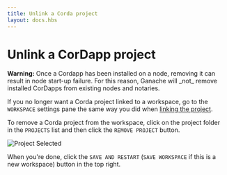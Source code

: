 ```yaml
---
title: Unlink a Corda project
layout: docs.hbs
---
```

# Unlink a CorDapp project

<p class="alert alert-warning"><i class="far fa-exclamation-triangle"></i> <strong>Warning:</strong> Once a Cordapp has been installed on a node, removing it can result in node start-up failure. For this reason, Ganache will _not_ remove installed CorDapps from existing nodes and notaries.</p>

If you no longer want a Corda project linked to a workspace, go to the `WORKSPACE` settings pane the same way you did when [linking the project](/docs/ganache/truffle-projects/linking-a-truffle-project).

To remove a Corda project from the workspace, click on the project folder in the `PROJECTS` list and then click the `REMOVE PROJECT` button.

![Project Selected](/img/docs/ganache/corda/corda-project-selected.png)

When you're done, click the `SAVE AND RESTART` (`SAVE WORKSPACE` if this is a new workspace) button in the top right.

